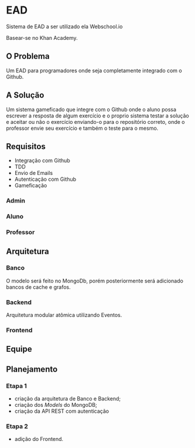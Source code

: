 # EAD

Sistema de EAD a ser utilizado ela Webschool.io

Basear-se no Khan Academy.

## O Problema

Um EAD para programadores onde seja completamente integrado com o Github.

## A Solução

Um sistema gameficado que integre com o Github onde o aluno possa escrever a resposta de algum exercício e o proprio sistema testar a solução e aceitar ou não o exercício enviando-o para o repositório correto, onde o professor envie seu exercício e também o teste para o mesmo.

## Requisitos

- Integração com Github
- TDD
- Envio de Emails
- Autenticação com Github
- Gameficação

### Admin

### Aluno

### Professor

## Arquitetura

### Banco

O modelo será feito no MongoDb, porém posteriormente será adicionado bancos de cache e grafos.

### Backend

Arquitetura modular atômica utilizando Eventos.

### Frontend

## Equipe

## Planejamento

### Etapa 1

- criação da arquitetura de Banco e Backend;
- criação dos *Models* do MongoDB;
- criação da API REST com autenticação

### Etapa 2

- adição do Frontend.